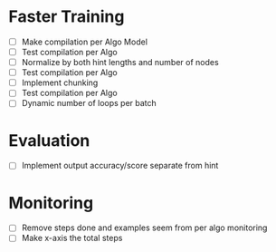 # Faster Training
- [ ] Make compilation per Algo Model
- [ ] Test compilation per Algo
- [ ] Normalize by both hint lengths and number of nodes
- [ ] Test compilation per Algo
- [ ] Implement chunking
- [ ] Test compilation per Algo
- [ ] Dynamic number of loops per batch

# Evaluation
- [ ] Implement output accuracy/score separate from hint

# Monitoring
- [ ] Remove steps done and examples seem from per algo monitoring
- [ ] Make x-axis the total steps